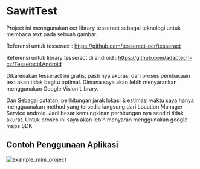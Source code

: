 # SawitTest

Project ini menngunakan ocr library tesseract sebagai teknologi untuk membaca text pada sebuah gambar. 

Referensi untuk tesseract : https://github.com/tesseract-ocr/tesseract

Referensi untuk library tesseract di android : https://github.com/adaptech-cz/Tesseract4Android

Dikarenakan tesseract ini gratis, pasti nya akurasi dari proses pembacaan text akan tidak begitu optimal. 
Dimana saya akan lebih menyarankan menggunakan Google Vision Library.

Dan Sebagai catatan, perhitungan jarak lokasi & estimasi waktu saya hanya mengguanakan method yang tersedia langsung dari Location Manager Service android. 
Jadi besar kemungkinan perhitungan nya sendiri tidak akurat. Untuk proses ini saya akan lebih menyaran menggunakan google maps SDK

## Contoh Penggunaan Aplikasi

![example_mini_project](https://user-images.githubusercontent.com/1288006/227068279-25f64d49-c40c-413d-a94d-d6af721622db.gif)
